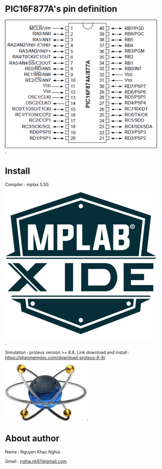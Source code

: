 
# PIC16F877A's pin definition
![image info](./Image/PIC16F877A-Pinout.png).

# Install
Compiler      : mplax 5.50.
![image info](./Image/mplab.png).

Simulation : proteus version >= 8.8.
Link download and install : https://phanmemgoc.com/download-proteus-8-8/.

![image info](./Image/proteus.png).

# About author
Name : Nguyen Khac Nghia.

Gmail : nghia.nk97@gmail.com.